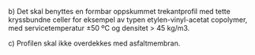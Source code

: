 b) Det skal benyttes en formbar oppskummet trekantprofil med tette kryssbundne celler for eksempel av typen etylen-vinyl-acetat copolymer, med servicetemperatur ±50 ºC og densitet > 45 kg/m3.

c) Profilen skal ikke overdekkes med asfaltmembran.

